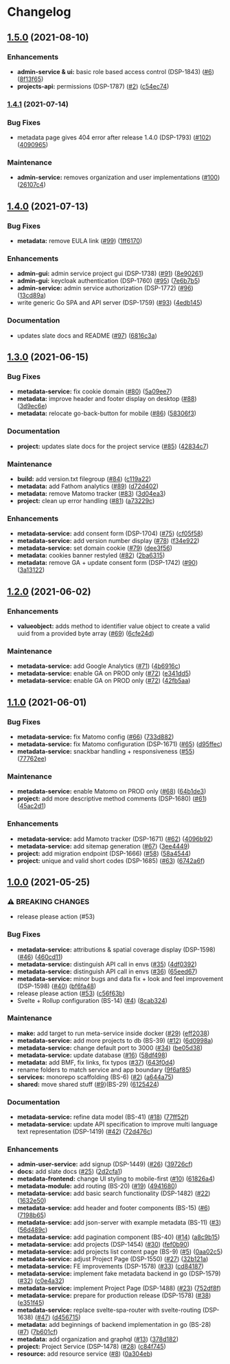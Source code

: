 # Changelog

## [1.5.0](https://www.github.com/dasch-swiss/dsp-admin-svc/compare/v1.4.1...v1.5.0) (2021-08-10)


### Enhancements

* **admin-service & ui:** basic role based access control (DSP-1843) ([#6](https://www.github.com/dasch-swiss/dsp-admin-svc/issues/6)) ([8f13f65](https://www.github.com/dasch-swiss/dsp-admin-svc/commit/8f13f6560a83cf0f0bca09682e96aaa3abc1e1b4))
* **projects-api:** permissions (DSP-1787) ([#2](https://www.github.com/dasch-swiss/dsp-admin-svc/issues/2)) ([c54ec74](https://www.github.com/dasch-swiss/dsp-admin-svc/commit/c54ec74189ebd0d9ba5a6b352c944b75e0f4d9f9))

### [1.4.1](https://www.github.com/dasch-swiss/dasch-service-platform/compare/v1.4.0...v1.4.1) (2021-07-14)


### Bug Fixes

* metadata page gives 404 error after release 1.4.0 (DSP-1793) ([#102](https://www.github.com/dasch-swiss/dasch-service-platform/issues/102)) ([4090965](https://www.github.com/dasch-swiss/dasch-service-platform/commit/40909657a88a5213495e6c72c570f3120e03db13))


### Maintenance

* **admin-service:** removes organization and user implementations ([#100](https://www.github.com/dasch-swiss/dasch-service-platform/issues/100)) ([26107c4](https://www.github.com/dasch-swiss/dasch-service-platform/commit/26107c4b8aa604017f96eb33901c24916f3fafcc))

## [1.4.0](https://www.github.com/dasch-swiss/dasch-service-platform/compare/v1.3.0...v1.4.0) (2021-07-13)


### Bug Fixes

* **metadata:** remove EULA link ([#99](https://www.github.com/dasch-swiss/dasch-service-platform/issues/99)) ([1ff6170](https://www.github.com/dasch-swiss/dasch-service-platform/commit/1ff617038e43be9b1990fec4f8a1f2d775974f83))


### Enhancements

* **admin-gui:** admin service project gui (DSP-1738) ([#91](https://www.github.com/dasch-swiss/dasch-service-platform/issues/91)) ([8e90261](https://www.github.com/dasch-swiss/dasch-service-platform/commit/8e902611e35472fb1423e40ae41f5212f5d92ce8))
* **admin-gui:** keycloak authentication (DSP-1760) ([#95](https://www.github.com/dasch-swiss/dasch-service-platform/issues/95)) ([7e6b7b5](https://www.github.com/dasch-swiss/dasch-service-platform/commit/7e6b7b59c67e5ebb7628f07182e05f667c649e90))
* **admin-service:** admin service authorization (DSP-1772) ([#96](https://www.github.com/dasch-swiss/dasch-service-platform/issues/96)) ([13cd89a](https://www.github.com/dasch-swiss/dasch-service-platform/commit/13cd89aafba4eb33aa9380bfb7306275a0431698))
* write generic Go SPA and API server (DSP-1759) ([#93](https://www.github.com/dasch-swiss/dasch-service-platform/issues/93)) ([4edb145](https://www.github.com/dasch-swiss/dasch-service-platform/commit/4edb14535d678cb469f84c47ee5537b377f58bbc))


### Documentation

* updates slate docs and README ([#97](https://www.github.com/dasch-swiss/dasch-service-platform/issues/97)) ([6816c3a](https://www.github.com/dasch-swiss/dasch-service-platform/commit/6816c3a7ce8211418a54527b643d87fced0a89e5))

## [1.3.0](https://www.github.com/dasch-swiss/dasch-service-platform/compare/v1.2.0...v1.3.0) (2021-06-15)


### Bug Fixes

* **metadata-service:** fix cookie domain ([#80](https://www.github.com/dasch-swiss/dasch-service-platform/issues/80)) ([5a09ee7](https://www.github.com/dasch-swiss/dasch-service-platform/commit/5a09ee783bdab95fac8a584acfda40565f228a78))
* **metadata:** improve header and footer display on desktop ([#88](https://www.github.com/dasch-swiss/dasch-service-platform/issues/88)) ([3d9ec6e](https://www.github.com/dasch-swiss/dasch-service-platform/commit/3d9ec6eea617aed1a1072456aa3bc53059d4175f))
* **metadata:** relocate go-back-button for mobile ([#86](https://www.github.com/dasch-swiss/dasch-service-platform/issues/86)) ([58306f3](https://www.github.com/dasch-swiss/dasch-service-platform/commit/58306f3be2643cdcd882c8ea43ceefe7975775e7))


### Documentation

* **project:** updates slate docs for the project service ([#85](https://www.github.com/dasch-swiss/dasch-service-platform/issues/85)) ([42834c7](https://www.github.com/dasch-swiss/dasch-service-platform/commit/42834c7d9970dd7ddf436432cd98e12dec2c35fa))


### Maintenance

* **build:** add version.txt filegroup ([#84](https://www.github.com/dasch-swiss/dasch-service-platform/issues/84)) ([c119a22](https://www.github.com/dasch-swiss/dasch-service-platform/commit/c119a223a04e6c9acbc2ac5b5763310f809a71bb))
* **metadata:** add Fathom analytics ([#89](https://www.github.com/dasch-swiss/dasch-service-platform/issues/89)) ([d72d402](https://www.github.com/dasch-swiss/dasch-service-platform/commit/d72d402f01a839e49fa673baf4f15343abc20fb0))
* **metadata:** remove Matomo tracker ([#83](https://www.github.com/dasch-swiss/dasch-service-platform/issues/83)) ([3d04ea3](https://www.github.com/dasch-swiss/dasch-service-platform/commit/3d04ea35084ea2ff773e8a277374cb9d383925af))
* **project:** clean up error handling ([#81](https://www.github.com/dasch-swiss/dasch-service-platform/issues/81)) ([a73229c](https://www.github.com/dasch-swiss/dasch-service-platform/commit/a73229ccf8819e5254db098dd945137bc9be8c66))


### Enhancements

* **metadata-service:** add consent form (DSP-1704) ([#75](https://www.github.com/dasch-swiss/dasch-service-platform/issues/75)) ([cf05f58](https://www.github.com/dasch-swiss/dasch-service-platform/commit/cf05f585e90112c2773638c85f4dd8849d79ff17))
* **metadata-service:** add version number display ([#78](https://www.github.com/dasch-swiss/dasch-service-platform/issues/78)) ([f34e922](https://www.github.com/dasch-swiss/dasch-service-platform/commit/f34e9223091e5bd51d1d3b4af93d5a14a10b7d57))
* **metadata-service:** set domain cookie ([#79](https://www.github.com/dasch-swiss/dasch-service-platform/issues/79)) ([dee3f56](https://www.github.com/dasch-swiss/dasch-service-platform/commit/dee3f5640e0eafcc6105e0982c3701b499c65478))
* **metadata:** cookies banner restyled ([#82](https://www.github.com/dasch-swiss/dasch-service-platform/issues/82)) ([2ba6315](https://www.github.com/dasch-swiss/dasch-service-platform/commit/2ba63158eda751ad2948dd6b148560ca62f776bf))
* **metadata:** remove GA + update consent form (DSP-1742) ([#90](https://www.github.com/dasch-swiss/dasch-service-platform/issues/90)) ([3a13122](https://www.github.com/dasch-swiss/dasch-service-platform/commit/3a131223c92e0dc7e09c1394bd0582d02380878e))

## [1.2.0](https://www.github.com/dasch-swiss/dasch-service-platform/compare/v1.1.0...v1.2.0) (2021-06-02)


### Enhancements

* **valueobject:** adds method to identifier value object to create a valid uuid from a provided byte array ([#69](https://www.github.com/dasch-swiss/dasch-service-platform/issues/69)) ([6cfe24d](https://www.github.com/dasch-swiss/dasch-service-platform/commit/6cfe24d36fdf4ec790f1e280837fc3a8a702ac4e))


### Maintenance

* **metadata-service:** add Google Analytics ([#71](https://www.github.com/dasch-swiss/dasch-service-platform/issues/71)) ([4b6916c](https://www.github.com/dasch-swiss/dasch-service-platform/commit/4b6916ce3e0b9ee5ebfb27fde3f9291ca47f8f5c))
* **metadata-service:** enable GA on PROD only ([#72](https://www.github.com/dasch-swiss/dasch-service-platform/issues/72)) ([e341dd5](https://www.github.com/dasch-swiss/dasch-service-platform/commit/e341dd539815f2258c417b8ad92055aa838691a0))
* **metadata-service:** enable GA on PROD only ([#72](https://www.github.com/dasch-swiss/dasch-service-platform/issues/72)) ([42fb5aa](https://www.github.com/dasch-swiss/dasch-service-platform/commit/42fb5aa942e11094fbb1fe4479d1a9c998495ad4))

## [1.1.0](https://www.github.com/dasch-swiss/dasch-service-platform/compare/v1.0.0...v1.1.0) (2021-06-01)


### Bug Fixes

* **metadata-service:** fix Matomo config ([#66](https://www.github.com/dasch-swiss/dasch-service-platform/issues/66)) ([733d882](https://www.github.com/dasch-swiss/dasch-service-platform/commit/733d882b2cbe8953254050210f9cad639f2f3335))
* **metadata-service:** fix Matomo configuration (DSP-1671) ([#65](https://www.github.com/dasch-swiss/dasch-service-platform/issues/65)) ([d95ffec](https://www.github.com/dasch-swiss/dasch-service-platform/commit/d95ffec98e34d270497e1412930f5ab588465a36))
* **metadata-service:** snackbar handling + responsiveness ([#55](https://www.github.com/dasch-swiss/dasch-service-platform/issues/55)) ([77762ee](https://www.github.com/dasch-swiss/dasch-service-platform/commit/77762eef47588950b2e29191b08ac40a2b2b831c))


### Maintenance

* **metadata-service:** enable Matomo on PROD only ([#68](https://www.github.com/dasch-swiss/dasch-service-platform/issues/68)) ([64b1de3](https://www.github.com/dasch-swiss/dasch-service-platform/commit/64b1de3967f0e4b3b85b06f6eb76ede4f57b5bb9))
* **project:** add more descriptive method comments (DSP-1680) ([#61](https://www.github.com/dasch-swiss/dasch-service-platform/issues/61)) ([45ac2d1](https://www.github.com/dasch-swiss/dasch-service-platform/commit/45ac2d1177b347428e9eeb6a574e020da06e3647))


### Enhancements

* **metadata-service:** add Mamoto tracker (DSP-1671) ([#62](https://www.github.com/dasch-swiss/dasch-service-platform/issues/62)) ([4096b92](https://www.github.com/dasch-swiss/dasch-service-platform/commit/4096b928176fc7cbdac1d306daa925dde4ddaa2d))
* **metadata-service:** add sitemap generation ([#67](https://www.github.com/dasch-swiss/dasch-service-platform/issues/67)) ([3ee4449](https://www.github.com/dasch-swiss/dasch-service-platform/commit/3ee4449cf86f771081556468f238b37c63f12e2a))
* **project:** add migration endpoint (DSP-1666) ([#58](https://www.github.com/dasch-swiss/dasch-service-platform/issues/58)) ([58a4544](https://www.github.com/dasch-swiss/dasch-service-platform/commit/58a4544b168b814ec47078daadcf51a1a8156477))
* **project:** unique and valid short codes (DSP-1685) ([#63](https://www.github.com/dasch-swiss/dasch-service-platform/issues/63)) ([6742a6f](https://www.github.com/dasch-swiss/dasch-service-platform/commit/6742a6f6795e4b29f06a77d691133732485d2398))

## [1.0.0](https://www.github.com/dasch-swiss/dasch-service-platform/compare/v0.0.3...v1.0.0) (2021-05-25)


### ⚠ BREAKING CHANGES

* release please action (#53)

### Bug Fixes

* **metadata-service:** attributions & spatial coverage display (DSP-1598) ([#46](https://www.github.com/dasch-swiss/dasch-service-platform/issues/46)) ([460cd11](https://www.github.com/dasch-swiss/dasch-service-platform/commit/460cd11d35dee9c0059411679c2ce22eed241ea9))
* **metadata-service:** distinguish API call in envs ([#35](https://www.github.com/dasch-swiss/dasch-service-platform/issues/35)) ([4df0392](https://www.github.com/dasch-swiss/dasch-service-platform/commit/4df039252a9dcc521704a82af4c2d6a8830c52d3))
* **metadata-service:** distinguish API call in envs ([#36](https://www.github.com/dasch-swiss/dasch-service-platform/issues/36)) ([65eed67](https://www.github.com/dasch-swiss/dasch-service-platform/commit/65eed6700310cf4ba3a3d21be723c66f589bcbeb))
* **metadata-service:** minor bugs and data fix + look and feel improvement (DSP-1598) ([#40](https://www.github.com/dasch-swiss/dasch-service-platform/issues/40)) ([bf6fa48](https://www.github.com/dasch-swiss/dasch-service-platform/commit/bf6fa4860f0c4b1a5fef01e45aeb512f672475a1))
* release please action ([#53](https://www.github.com/dasch-swiss/dasch-service-platform/issues/53)) ([c56f63b](https://www.github.com/dasch-swiss/dasch-service-platform/commit/c56f63b07df147aa9b8ccf6859c21d6109927e48))
* Svelte + Rollup configuration (BS-14) ([#4](https://www.github.com/dasch-swiss/dasch-service-platform/issues/4)) ([8cab324](https://www.github.com/dasch-swiss/dasch-service-platform/commit/8cab324614a77ff6f7acf6b9fa0f6356670365f8))


### Maintenance

* **make:** add target to run meta-service inside docker ([#29](https://www.github.com/dasch-swiss/dasch-service-platform/issues/29)) ([eff2038](https://www.github.com/dasch-swiss/dasch-service-platform/commit/eff20381ad2ddab4cab11cbb30eb15fb68689af3))
* **metadata-service:** add more projects to db (BS-39) ([#12](https://www.github.com/dasch-swiss/dasch-service-platform/issues/12)) ([6d0998a](https://www.github.com/dasch-swiss/dasch-service-platform/commit/6d0998aa6f842918b139016ec1bb58976351161a))
* **metadata-service:** change default port to 3000 ([#34](https://www.github.com/dasch-swiss/dasch-service-platform/issues/34)) ([be05d38](https://www.github.com/dasch-swiss/dasch-service-platform/commit/be05d3829d16cd89d231d4c688caf00ed39c107a))
* **metadata-service:** update database ([#16](https://www.github.com/dasch-swiss/dasch-service-platform/issues/16)) ([58df498](https://www.github.com/dasch-swiss/dasch-service-platform/commit/58df49852b1da2fb16d096ade68b297db031b21e))
* **metadata:** add BMF, fix links, fix typos ([#37](https://www.github.com/dasch-swiss/dasch-service-platform/issues/37)) ([643f0d4](https://www.github.com/dasch-swiss/dasch-service-platform/commit/643f0d4125b73db73b7b176d740a228359853ae5))
* rename folders to match service and app boundary ([9f6af85](https://www.github.com/dasch-swiss/dasch-service-platform/commit/9f6af85351d1bb7909617a870458993f44b163d8))
* **services:** monorepo scaffolding (BS-6) ([#2](https://www.github.com/dasch-swiss/dasch-service-platform/issues/2)) ([a644a75](https://www.github.com/dasch-swiss/dasch-service-platform/commit/a644a75ff489cc95fe9369a2043f5e8b013b1ae9))
* **shared:** move shared stuff ([#9](https://www.github.com/dasch-swiss/dasch-service-platform/issues/9))(BS-29) ([6125424](https://www.github.com/dasch-swiss/dasch-service-platform/commit/6125424e30050503cd2484a7e714225529540d62))


### Documentation

* **metadata-service:** refine data model (BS-41) ([#18](https://www.github.com/dasch-swiss/dasch-service-platform/issues/18)) ([77ff52f](https://www.github.com/dasch-swiss/dasch-service-platform/commit/77ff52f4d6c30032a51763339187e412409d4887))
* **metadata-service:** update API specification to improve multi language text representation (DSP-1419) ([#42](https://www.github.com/dasch-swiss/dasch-service-platform/issues/42)) ([72d476c](https://www.github.com/dasch-swiss/dasch-service-platform/commit/72d476ca0b7242967f496fc363829be47972a684))


### Enhancements

* **admin-user-service:** add signup (DSP-1449) ([#26](https://www.github.com/dasch-swiss/dasch-service-platform/issues/26)) ([39726cf](https://www.github.com/dasch-swiss/dasch-service-platform/commit/39726cfc54c3fd1ebbbdfbafc3b82be6f6d18bed))
* **docs:** add slate docs ([#25](https://www.github.com/dasch-swiss/dasch-service-platform/issues/25)) ([2d2cfa1](https://www.github.com/dasch-swiss/dasch-service-platform/commit/2d2cfa10a3c17f8e33898ed09b58b708b8a0135e))
* **metadata-frontend:** change UI styling to mobile-first ([#10](https://www.github.com/dasch-swiss/dasch-service-platform/issues/10)) ([61826a4](https://www.github.com/dasch-swiss/dasch-service-platform/commit/61826a4b03e23a0982bde08c734b7a25fb291366))
* **metadata-module:** add routing (BS-20) ([#19](https://www.github.com/dasch-swiss/dasch-service-platform/issues/19)) ([4941680](https://www.github.com/dasch-swiss/dasch-service-platform/commit/49416802ea289e8ef5acee91d2ab11c5c8312353))
* **metadata-service:** add basic search functionality (DSP-1482) ([#22](https://www.github.com/dasch-swiss/dasch-service-platform/issues/22)) ([1632e50](https://www.github.com/dasch-swiss/dasch-service-platform/commit/1632e50f6e00d8148a2298683b3b1c0748888f40))
* **metadata-service:** add header and footer components (BS-15) ([#6](https://www.github.com/dasch-swiss/dasch-service-platform/issues/6)) ([7198b65](https://www.github.com/dasch-swiss/dasch-service-platform/commit/7198b653920554e8ddcd70f62ea4c2ad7a919e91))
* **metadata-service:** add json-server with example metadata (BS-11) ([#3](https://www.github.com/dasch-swiss/dasch-service-platform/issues/3)) ([56d489c](https://www.github.com/dasch-swiss/dasch-service-platform/commit/56d489cfb5c22723431ee2f9392add69371a0bba))
* **metadata-service:** add pagination component (BS-40) ([#14](https://www.github.com/dasch-swiss/dasch-service-platform/issues/14)) ([a8c9b15](https://www.github.com/dasch-swiss/dasch-service-platform/commit/a8c9b15feb6bbcc6621cb243b9ab75887428c24f))
* **metadata-service:** add projects (DSP-1454) ([#30](https://www.github.com/dasch-swiss/dasch-service-platform/issues/30)) ([fef0b90](https://www.github.com/dasch-swiss/dasch-service-platform/commit/fef0b90b7b017c329d03cb5b64a1345d52531a75))
* **metadata-service:** add projects list content page (BS-9) ([#5](https://www.github.com/dasch-swiss/dasch-service-platform/issues/5)) ([0aa02c5](https://www.github.com/dasch-swiss/dasch-service-platform/commit/0aa02c5fbe4e393f9d0c897073d8116dafa747ba))
* **metadata-service:** adjust Project Page (DSP-1550) ([#27](https://www.github.com/dasch-swiss/dasch-service-platform/issues/27)) ([32b121a](https://www.github.com/dasch-swiss/dasch-service-platform/commit/32b121aecfd5fc3cb9ac78cb18ae0ea575223a53))
* **metadata-service:** FE improvements (DSP-1578) ([#33](https://www.github.com/dasch-swiss/dasch-service-platform/issues/33)) ([cd84187](https://www.github.com/dasch-swiss/dasch-service-platform/commit/cd841870371f2d61fd2222a4405dd8a8b6f23a76))
* **metadata-service:** implement fake metadata backend in go (DSP-1579) ([#32](https://www.github.com/dasch-swiss/dasch-service-platform/issues/32)) ([c0e4a32](https://www.github.com/dasch-swiss/dasch-service-platform/commit/c0e4a320e1f0e9311cf7def031917b14f7ca2dce))
* **metadata-service:** implement Project Page (DSP-1488) ([#23](https://www.github.com/dasch-swiss/dasch-service-platform/issues/23)) ([752df8f](https://www.github.com/dasch-swiss/dasch-service-platform/commit/752df8ff0973fea281ff95214bd9e78b3564f4d4))
* **metadata-service:** prepare for production release (DSP-1578) ([#38](https://www.github.com/dasch-swiss/dasch-service-platform/issues/38)) ([e351f45](https://www.github.com/dasch-swiss/dasch-service-platform/commit/e351f45ed3a61ba5153c8eed888cb1380d6edff4))
* **metadata-service:** replace svelte-spa-router with svelte-routing (DSP-1638) ([#47](https://www.github.com/dasch-swiss/dasch-service-platform/issues/47)) ([d456715](https://www.github.com/dasch-swiss/dasch-service-platform/commit/d456715addc37eb1c3a464a22f614ee6570d3f3c))
* **metadata:** add beginnings of backend implementation in go (BS-28) ([#7](https://www.github.com/dasch-swiss/dasch-service-platform/issues/7)) ([7b601cf](https://www.github.com/dasch-swiss/dasch-service-platform/commit/7b601cf80608ff8cf681a6fd8e0244c10777826f))
* **metadata:** add organization and graphql ([#13](https://www.github.com/dasch-swiss/dasch-service-platform/issues/13)) ([378d182](https://www.github.com/dasch-swiss/dasch-service-platform/commit/378d182198a924098cdd0b69ab7f8f079be94cba))
* **project:** Project Service (DSP-1478) ([#28](https://www.github.com/dasch-swiss/dasch-service-platform/issues/28)) ([c84f745](https://www.github.com/dasch-swiss/dasch-service-platform/commit/c84f745fef59b9cb902a3bfb5aa613076b0fa621))
* **resource:** add resource service ([#8](https://www.github.com/dasch-swiss/dasch-service-platform/issues/8)) ([0a304eb](https://www.github.com/dasch-swiss/dasch-service-platform/commit/0a304ebf065e1628ecc0e81addad47a8ddde7a21))
